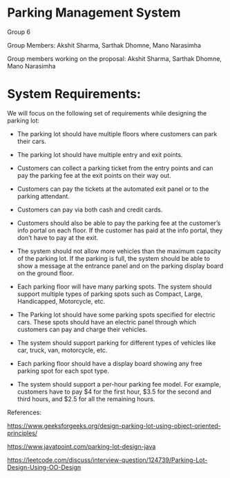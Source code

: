 # Parking Management System
Group 6

Group Members: Akshit Sharma, Sarthak Dhomne, Mano Narasimha

Group members working on the proposal: Akshit Sharma, Sarthak Dhomne, Mano Narasimha

# System Requirements:

We will focus on the following set of requirements while designing the parking lot:

- The parking lot should have multiple floors where customers can park their cars.

- The parking lot should have multiple entry and exit points.

- Customers can collect a parking ticket from the entry points and can pay the parking fee at the exit points on their way out.

- Customers can pay the tickets at the automated exit panel or to the parking attendant.

- Customers can pay via both cash and credit cards.

- Customers should also be able to pay the parking fee at the customer’s info portal on each floor. If the customer has paid at the info portal, they don’t have to pay at the exit.

- The system should not allow more vehicles than the maximum capacity of the parking lot. If the parking is full, the system should be able to show a message at the entrance panel and on the parking display board on the ground floor.

- Each parking floor will have many parking spots. The system should support multiple types of parking spots such as Compact, Large, Handicapped, Motorcycle, etc.

- The Parking lot should have some parking spots specified for electric cars. These spots should have an electric panel through which customers can pay and charge their vehicles.

- The system should support parking for different types of vehicles like car, truck, van, motorcycle, etc.

- Each parking floor should have a display board showing any free parking spot for each spot type.

- The system should support a per-hour parking fee model. For example, customers have to pay $4 for the first hour, $3.5 for the second and third hours, and $2.5 for all the remaining hours.


References:

https://www.geeksforgeeks.org/design-parking-lot-using-object-oriented-principles/

https://www.javatpoint.com/parking-lot-design-java

https://leetcode.com/discuss/interview-question/124739/Parking-Lot-Design-Using-OO-Design
